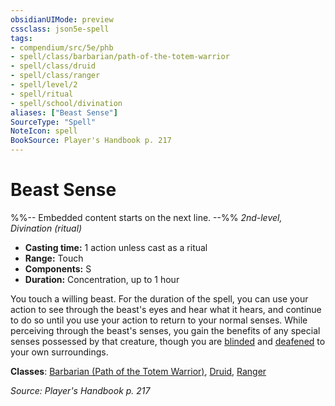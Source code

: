 ```yaml
---
obsidianUIMode: preview
cssclass: json5e-spell
tags:
- compendium/src/5e/phb
- spell/class/barbarian/path-of-the-totem-warrior
- spell/class/druid
- spell/class/ranger
- spell/level/2
- spell/ritual
- spell/school/divination
aliases: ["Beast Sense"]
SourceType: "Spell"
NoteIcon: spell
BookSource: Player's Handbook p. 217
---
```

# Beast Sense
%%-- Embedded content starts on the next line. --%%
*2nd-level, Divination (ritual)*  

- **Casting time:** 1 action unless cast as a ritual
- **Range:** Touch
- **Components:** S
- **Duration:** Concentration, up to 1 hour

You touch a willing beast. For the duration of the spell, you can use your action to see through the beast's eyes and hear what it hears, and continue to do so until you use your action to return to your normal senses. While perceiving through the beast's senses, you gain the benefits of any special senses possessed by that creature, though you are [blinded](/2-Mechanics/CLI/rules/conditions.md#blinded) and [deafened](/2-Mechanics/CLI/rules/conditions.md#deafened) to your own surroundings.

**Classes**: [Barbarian (Path of the Totem Warrior)](/2-Mechanics/CLI/classes/barbarian-path-of-the-totem-warrior.md), [Druid](/2-Mechanics/CLI/classes/druid.md), [Ranger](/2-Mechanics/CLI/classes/ranger.md)

*Source: Player's Handbook p. 217*